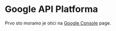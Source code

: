 # Google API Platforma

Prvo sto moramo je otici na [Google Console](https://console.cloud.google.com/apis/dashboard?) page.

